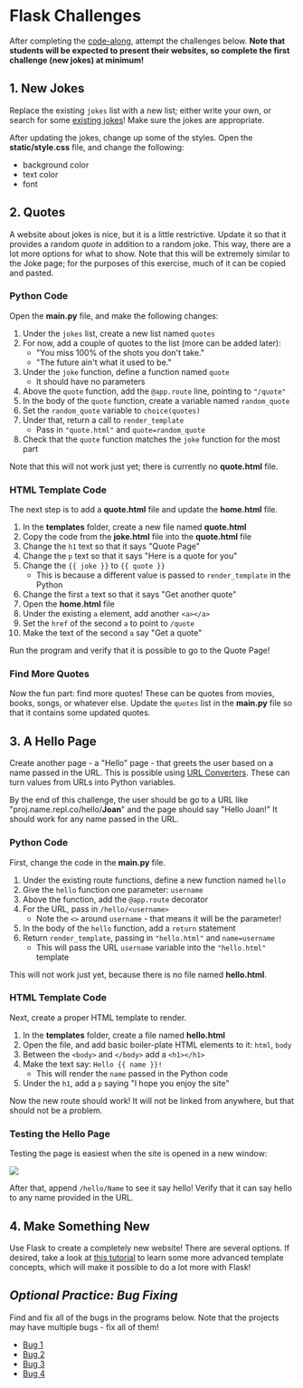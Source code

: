 # Flask Challenges
After completing the [code-along](FlaskCodeAlong.md), attempt the challenges below. **Note that students will be expected to present their websites, so complete the first challenge (new jokes) at minimum!**

## 1. New Jokes
Replace the existing `jokes` list with a new list; either write your own, or search for some [existing jokes](https://parade.com/1041830/marynliles/clean-jokes/)! Make sure the jokes are appropriate.

After updating the jokes, change up some of the styles. Open the **static/style.css** file, and change the following:

- background color
- text color
- font

## 2. Quotes
A website about jokes is nice, but it is a little restrictive. Update it so that it provides a random _quote_ in addition to a random joke. This way, there are a lot more options for what to show. Note that this will be extremely similar to the Joke page; for the purposes of this exercise, much of it can be copied and pasted.

### Python Code
Open the **main.py** file, and make the following changes:

1. Under the `jokes` list, create a new list named `quotes`
1. For now, add a couple of quotes to the list (more can be added later):  
    - "You miss 100% of the shots you don't take."
    - "The future ain't what it used to be."
1. Under the `joke` function, define a function named `quote`  
    - It should have no parameters
1. Above the `quote` function, add the `@app.route` line, pointing to `"/quote"`
1. In the body of the `quote` function, create a variable named `random_quote`
1. Set the `random_quote` variable to `choice(quotes)`
1. Under that, return a call to `render_template`  
    - Pass in `"quote.html"` and `quote=random_quote`
1. Check that the `quote` function matches the `joke` function for the most part

Note that this will not work just yet; there is currently no **quote.html** file.

### HTML Template Code
The next step is to add a **quote.html** file and update the **home.html** file.

1. In the **templates** folder, create a new file named **quote.html**
1. Copy the code from the **joke.html** file into the **quote.html** file
1. Change the `h1` text so that it says "Quote Page"
1. Change the `p` text so that it says "Here is a quote for you"
1. Change the <code>{{ joke }}</code> to <code>{{ quote }}</code>  
   - This is because a different value is passed to `render_template` in the Python
1. Change the first `a` text so that it says "Get another quote"
1. Open the **home.html** file
1. Under the existing `a` element, add another `<a></a>`
1. Set the `href` of the second `a` to point to `/quote`
1. Make the text of the second `a` say "Get a quote"

Run the program and verify that it is possible to go to the Quote Page!

### Find More Quotes
Now the fun part: find more quotes! These can be quotes from movies, books, songs, or whatever else. Update the `quotes` list in the **main.py** file so that it contains some updated quotes.

## 3. A Hello Page
Create another page - a "Hello" page - that greets the user based on a name passed in the URL. This is possible using [URL Converters](https://exploreflask.com/en/latest/views.html#built-in-converters). These can turn values from URLs into Python variables.

By the end of this challenge, the user should be go to a URL like "proj.name.repl.co/hello/**Joan**" and the page should say "Hello Joan!" It should work for any name passed in the URL.

### Python Code
First, change the code in the **main.py** file.

1. Under the existing route functions, define a new function named `hello`
1. Give the `hello` function one parameter: `username`
1. Above the function, add the `@app.route` decorator
1. For the URL, pass in `/hello/<username>`  
    - Note the `<>` around `username` - that means it will be the parameter!
1. In the body of the `hello` function, add a `return` statement
1. Return `render_template`, passing in `"hello.html"` and `name=username`
    - This will pass the URL `username` variable into the `"hello.html"` template

This will not work just yet, because there is no file named **hello.html**.

### HTML Template Code
Next, create a proper HTML template to render.

1. In the **templates** folder, create a file named **hello.html**
1. Open the file, and add basic boiler-plate HTML elements to it: `html`, `body`
1. Between the `<body>` and `</body>` add a `<h1></h1>`
1. Make the text say: <code>Hello {{ name }}!</code>  
    - This will render the `name` passed in the Python code
1. Under the `h1`, add a `p` saying "I hope you enjoy the site"

Now the new route should work! It will not be linked from anywhere, but that should not be a problem.

### Testing the Hello Page
Testing the page is easiest when the site is opened in a new window:

![](https://i.imgur.com/TiUlhBV.png)

After that, append `/hello/Name` to see it say hello! Verify that it can say hello to any name provided in the URL.

## 4. Make Something New
Use Flask to create a completely new website! There are several options. If desired, take a look at [this tutorial](https://blog.miguelgrinberg.com/post/the-flask-mega-tutorial-part-ii-templates) to learn some more advanced template concepts, which will make it possible to do a lot more with Flask!

## _Optional Practice: Bug Fixing_
Find and fix all of the bugs in the programs below. Note that the projects may have multiple bugs - fix all of them!

- [Bug 1](https://repl.it/@JosephMaxwell/FlaskBug-1#main.py)
- [Bug 2](https://repl.it/@JosephMaxwell/FlaskBug-2#main.py)
- [Bug 3](https://repl.it/@JosephMaxwell/FlaskBug-3#main.py)
- [Bug 4](https://repl.it/@JosephMaxwell/FlaskBug-4#main.py)